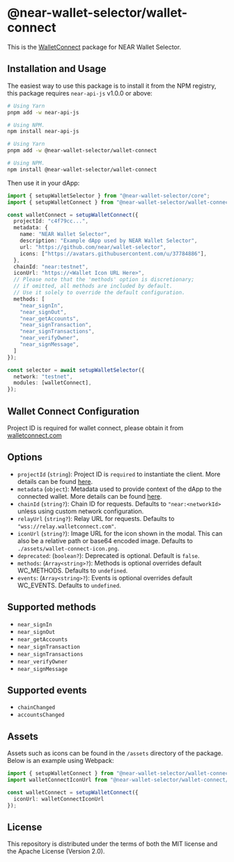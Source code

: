 # @near-wallet-selector/wallet-connect

This is the [WalletConnect](https://walletconnect.com/) package for NEAR Wallet Selector.

## Installation and Usage

The easiest way to use this package is to install it from the NPM registry, this package requires `near-api-js` v1.0.0 or above:

```bash
# Using Yarn
pnpm add -w near-api-js

# Using NPM.
npm install near-api-js
```
```bash
# Using Yarn
pnpm add -w @near-wallet-selector/wallet-connect

# Using NPM.
npm install @near-wallet-selector/wallet-connect
```

Then use it in your dApp:

```ts
import { setupWalletSelector } from "@near-wallet-selector/core";
import { setupWalletConnect } from "@near-wallet-selector/wallet-connect";

const walletConnect = setupWalletConnect({
  projectId: "c4f79cc...",
  metadata: {
    name: "NEAR Wallet Selector",
    description: "Example dApp used by NEAR Wallet Selector",
    url: "https://github.com/near/wallet-selector",
    icons: ["https://avatars.githubusercontent.com/u/37784886"],
  },
  chainId: "near:testnet",
  iconUrl: "https://<Wallet Icon URL Here>",
  // Please note that the 'methods' option is discretionary;
  // if omitted, all methods are included by default.
  // Use it solely to override the default configuration.
  methods: [
    "near_signIn",
    "near_signOut",
    "near_getAccounts",
    "near_signTransaction",
    "near_signTransactions",
    "near_verifyOwner",
    "near_signMessage",
  ]
});

const selector = await setupWalletSelector({
  network: "testnet",
  modules: [walletConnect],
});
```

## Wallet Connect Configuration

Project ID is required for wallet connect, please obtain it from [walletconnect.com](https://walletconnect.com/)


## Options

- `projectId` (`string`): Project ID is `required` to instantiate the client. More details can be found [here](https://docs.walletconnect.com/2.0/cloud/relay#project-id).
- `metadata` (`object`): Metadata used to provide context of the dApp to the connected wallet. More details can be found [here](https://docs.walletconnect.com/2.0/specs/clients/core/pairing/data-structures#metadata).
- `chainId` (`string?`): Chain ID for requests. Defaults to `"near:<networkId>` unless using custom network configuration.
- `relayUrl` (`string?`): Relay URL for requests. Defaults to `"wss://relay.walletconnect.com"`.
- `iconUrl` (`string?`): Image URL for the icon shown in the modal. This can also be a relative path or base64 encoded image. Defaults to `./assets/wallet-connect-icon.png`.
- `deprecated`: (`boolean?`): Deprecated is optional. Default is `false`.
- `methods`: (`Array<string>?`): Methods is optional overrides default WC_METHODS. Defaults to `undefined`.
- `events`: (`Array<string>?`): Events is optional overrides default WC_EVENTS. Defaults to `undefined`.

## Supported methods
- `near_signIn`
- `near_signOut`
- `near_getAccounts`
- `near_signTransaction`
- `near_signTransactions`
- `near_verifyOwner`
- `near_signMessage`

## Supported events

- `chainChanged`
- `accountsChanged`

## Assets

Assets such as icons can be found in the `/assets` directory of the package. Below is an example using Webpack:

```ts
import { setupWalletConnect } from "@near-wallet-selector/wallet-connect";
import walletConnectIconUrl from "@near-wallet-selector/wallet-connect/assets/wallet-connect-icon.png";

const walletConnect = setupWalletConnect({
  iconUrl: walletConnectIconUrl
});
```

## License

This repository is distributed under the terms of both the MIT license and the Apache License (Version 2.0).
